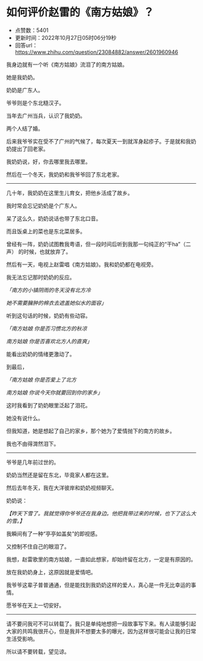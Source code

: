 # 如何评价赵雷的《南方姑娘》？
- 点赞数：5401
- 更新时间：2022年10月27日05时06分19秒
- 回答url：https://www.zhihu.com/question/23084882/answer/2601960946
<body>
 <p data-pid="erp2BpIN">我身边就有一个听《南方姑娘》流泪了的南方姑娘。</p>
 <p data-pid="0FZhF3Rz">她是我奶奶。</p>
 <p data-pid="bJTHsuNF">奶奶是广东人。</p>
 <p data-pid="Xga892Iw">爷爷则是个东北糙汉子。</p>
 <p data-pid="BQEL4Qd5">当年去广州当兵，认识了我奶奶。</p>
 <p data-pid="kAU4MK-L">两个人结了婚。</p>
 <p data-pid="s7PH1AIt">后来我爷爷实在受不了广州的气候了，每次夏天一到就浑身起疹子。于是就和我奶奶提出了回老家。</p>
 <p data-pid="NScYaWFL">我奶奶说，好，你去哪里我去哪里。</p>
 <p data-pid="S8rpSPXY">然后在一个冬天，我奶奶和我爷爷回了东北老家。</p>
 <hr>
 <p data-pid="kOg15T5l">几十年，我奶奶在这里生儿育女，把他乡活成了故乡。</p>
 <p data-pid="xswybDaj">我时常会忘记奶奶是个广东人。</p>
 <p data-pid="Lz9_rURm">呆了这么久，奶奶说话也带了东北口音。</p>
 <p data-pid="8wOGjAkf">而且饭桌上的菜也是东北菜居多。</p>
 <p data-pid="BQAZ_NrY">曾经有一阵，奶奶试图教我粤语，但一段时间后听到我那一句纯正的“干ha”（二声） 的时候，也就放弃了。</p>
 <p data-pid="LOX03n8j">然后有一天，电视上赵雷唱《南方姑娘》。我和奶奶都在电视旁。</p>
 <p data-pid="KHs9M7tx">我无法忘记那时奶奶的反应。</p>
 <p data-pid="-FUC6HKH"><i>「南方的小镇阴雨的冬天没有北方冷</i></p>
 <p data-pid="QxA-hnOp"><i>她不需要臃肿的棉衣去遮盖她似水的面容」</i></p>
 <p data-pid="m9IHpYBE">听到这句话的时候，奶奶有些动容。</p>
 <p data-pid="5LjgrD6L"><i>「南方姑娘 你是否习惯北方的秋凉</i></p>
 <p data-pid="LYYNhzwQ"><i>南方姑娘 你是否喜欢北方人的直爽」</i></p>
 <p data-pid="439C6OLi">能看出奶奶的情绪更激动了。</p>
 <p data-pid="QD5ngNyN">到最后，</p>
 <p data-pid="Jwi3b6pe"><i>「南方姑娘 你是否爱上了北方</i></p>
 <p data-pid="0m2s0lOr"><i>南方姑娘 你说今天你就要回到你的家乡」</i></p>
 <p data-pid="jlQ8Bzuv">这时我看到了奶奶眼里泛起了泪花。</p>
 <p data-pid="zoGRYuWV">她没有说什么。</p>
 <p data-pid="rFpcKRTj">但我知道，她是想起了自己的家乡，那个她为了爱情抛下的南方的故乡。</p>
 <p data-pid="jiDVsJMF">我也不由得潸然泪下。</p>
 <hr>
 <p data-pid="GhV66Mfz">爷爷是几年前过世的。</p>
 <p data-pid="LG3B8308">奶奶当然还是留在东北，毕竟家人都在这里。</p>
 <p data-pid="Qqux8HVs">然后去年冬天，我在大洋彼岸和奶奶视频聊天。</p>
 <p data-pid="xqCenfEl">奶奶说：</p>
 <p data-pid="qa_XBvWS"><i>【昨天下雪了。我就觉得你爷爷还在我身边。他把我带过来的时候，也下了这么大的雪。】</i></p>
 <p data-pid="HVX6rkxy">我瞬间有了一种“亭亭如盖矣”的即视感。</p>
 <p data-pid="Ds942A8i">又控制不住自己的眼泪了。</p>
 <p data-pid="PQ8NOXHp">我想，赵雷歌里的南方姑娘，一直如此想家，却始终留在北方，一定是有原因的。</p>
 <p data-pid="PYIX2Idu">放在我奶奶身上，这原因就是爱情吧。</p>
 <p data-pid="Pw5UU_oT">我爷爷这辈子普普通通，但是能找到我奶奶这样的爱人，真心是一件无比幸运的事情。</p>
 <p data-pid="ELTnnEsA">愿爷爷在天上一切安好。</p>
 <hr>
 <p data-pid="Nb-WVwIe">请不要问我可不可以转载了。我只是单纯地想把一段故事写下来。有人读能够引起大家的共鸣我很开心，但是我并不想要太多的曝光，因为这样很可能会让我的日常生活受影响。</p>
 <p data-pid="HE7Xppwf">所以请不要转载，望见谅。</p>
</body>